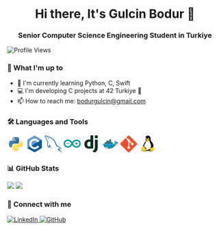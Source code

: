 <div align="center">

# Hi there, It's Gulcin Bodur 👋

### Senior Computer Science Engineering Student in Turkiye

<div align="left">

![Profile Views](https://komarev.com/ghpvc/?username=GulcB&color=brightgreen&style=flat&label=Profile+views)

### 🌱 What I'm up to

- 🚀 I'm currently learning Python, C, Swift
- 💻 I'm developing C projects at 42 Turkiye 🏰
- 📫 How to reach me: [bodurgulcin@gmail.com](mailto:bodurgulcin@gmail.com)

### 🛠️ Languages and Tools

<div>
  <img src="https://raw.githubusercontent.com/devicons/devicon/master/icons/python/python-original.svg" alt="python" width="40" height="40"/>
  <img src="https://raw.githubusercontent.com/devicons/devicon/master/icons/c/c-original.svg" alt="c" width="40" height="40"/>
  <img src="https://raw.githubusercontent.com/devicons/devicon/master/icons/mysql/mysql-original.svg" alt="mysql" width="40" height="40"/>
  <img src="https://raw.githubusercontent.com/devicons/devicon/master/icons/arduino/arduino-original.svg" alt="arduino" width="40" height="40"/>
  <img src="https://raw.githubusercontent.com/devicons/devicon/master/icons/django/django-plain.svg" alt="django" width="40" height="40"/>
  <img src="https://raw.githubusercontent.com/devicons/devicon/master/icons/docker/docker-original.svg" alt="docker" width="40" height="40"/>
  <img src="https://raw.githubusercontent.com/devicons/devicon/master/icons/git/git-original.svg" alt="git" width="40" height="40"/>
  <img src="https://raw.githubusercontent.com/devicons/devicon/master/icons/linux/linux-original.svg" alt="linux" width="40" height="40"/>
</div>

### 📊 GitHub Stats

<div>
  <img height="180em" src="https://github-readme-stats-git-masterrstaa-rickstaa.vercel.app/api?username=gulcb&show_icons=true&theme=dark&include_all_commits=true&count_private=true"/>
  <img height="180em" src="https://github-readme-stats-git-masterrstaa-rickstaa.vercel.app/api/top-langs/?username=gulcb&layout=compact&langs_count=7&theme=dark"/>
</div>

### 🤝 Connect with me

<div>
  <a href="https://linkedin.com/in/gulcinbodur" target="_blank">
    <img src="https://img.shields.io/badge/LinkedIn-0077B5?style=for-the-badge&logo=linkedin&logoColor=white" alt="LinkedIn"/>
  </a>
  <a href="https://github.com/GulcB" target="_blank">
    <img src="https://img.shields.io/badge/GitHub-100000?style=for-the-badge&logo=github&logoColor=white" alt="GitHub"/>
  </a>
</div>

</div>
